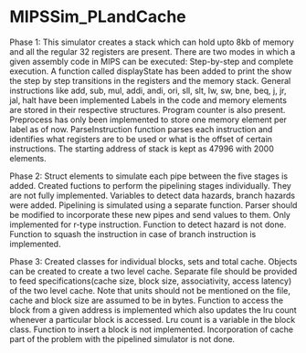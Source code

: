 # MIPSSim_PLandCache
Phase 1: This simulator creates a stack which can hold upto 8kb of memory and all the regular 32 registers are present. There are two modes in which a given assembly code in MIPS can be executed: Step-by-step and complete execution. A function called displayState has been added to print the show the step by step transitions in the registers and the memory stack. General instructions like add, sub, mul, addi, andi, ori, sll, slt, lw, sw, bne, beq, j, jr, jal, halt have been implemented Labels in the code and memory elements are stored in their respective structures. Program counter is also present. Preprocess has only been implemented to store one memory element per label as of now. ParseInstruction function parses each instruction and identifies what registers are to be used or what is the offset of certain instructions. The starting address of stack is kept as 47996 with 2000 elements.

Phase 2: Struct elements to simulate each pipe between the five stages is added. Created fuctions to perform the pipelining stages individually. They are not fully implemented. Variables to detect data hazards, branch hazards were added. Pipelining is simulated using a separate function. Parser should be modified to incorporate these new pipes and send values to them. Only implemented for r-type instruction. Function to detect hazard is not done. Function to squash the instruction in case of branch instruction is implemented.

Phase 3: Created classes for individual blocks, sets and total cache. Objects can be created to create a two level cache. Separate file should be provided to feed specifications(cache size, block size, associativity, access latency) of the two level cache. Note that units should not be mentioned on the file, cache and block size are assumed to be in bytes. Function to access the block from a given address is implemented which also updates the lru count whenever a particular block is accessed. Lru count is a variable in the block class. Function to insert a block is not implemented. Incorporation of cache part of the problem with the pipelined simulator is not done. 
